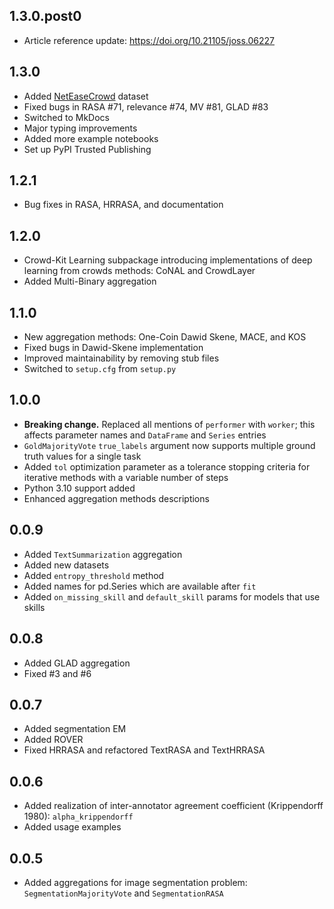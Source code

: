 1.3.0.post0
-----------

- Article reference update: <https://doi.org/10.21105/joss.06227>

1.3.0
-----

* Added [NetEaseCrowd](https://github.com/fuxiAIlab/NetEaseCrowd-Dataset) dataset
* Fixed bugs in RASA #71, relevance #74, MV #81, GLAD #83
* Switched to MkDocs
* Major typing improvements
* Added more example notebooks
* Set up PyPI Trusted Publishing

1.2.1
-----

* Bug fixes in RASA, HRRASA, and documentation

1.2.0
-----

* Crowd-Kit Learning subpackage introducing implementations of deep learning from crowds methods: CoNAL and CrowdLayer
* Added Multi-Binary aggregation

1.1.0
-----
* New aggregation methods: One-Coin Dawid Skene, MACE, and KOS
* Fixed bugs in Dawid-Skene implementation
* Improved maintainability by removing stub files
* Switched to `setup.cfg` from `setup.py`

1.0.0
-----

* **Breaking change.** Replaced all mentions of `performer` with `worker`; this affects parameter names and `DataFrame` and `Series` entries
* `GoldMajorityVote` `true_labels` argument now supports multiple ground truth values for a single task
* Added `tol` optimization parameter as a tolerance stopping criteria for iterative methods with a variable number of steps
* Python 3.10 support added
* Enhanced aggregation methods descriptions

0.0.9
-----

* Added `TextSummarization` aggregation
* Added new datasets
* Added `entropy_threshold` method
* Added names for pd.Series which are available after `fit`
* Added `on_missing_skill` and `default_skill` params for models that use skills

0.0.8
-----

* Added GLAD aggregation
* Fixed #3 and #6

0.0.7
-----

* Added segmentation EM
* Added ROVER
* Fixed HRRASA and refactored TextRASA and TextHRRASA

0.0.6
-----

* Added realization of inter-annotator agreement coefficient (Krippendorff 1980): `alpha_krippendorff`
* Added usage examples

0.0.5
-----

* Added aggregations for image segmentation problem: `SegmentationMajorityVote` and `SegmentationRASA`
